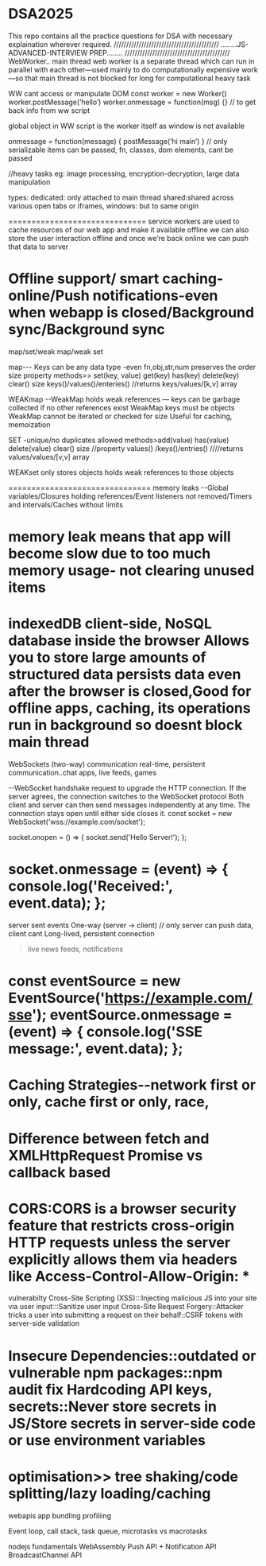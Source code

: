 # DSA2025

This repo contains all the practice questions for DSA with necessary explaination wherever required.
//////////////////////////////////////////
........JS-ADVANCED-INTERVIEW PREP........
//////////////////////////////////////////
WebWorker..
main thread
web worker is a separate thread which can run in parallel with each other—used mainly to do computationally expensive work—so that main thread is not blocked for long for computational heavy task

WW cant access or manipulate DOM
const worker = new Worker(<workerscript-path>)
worker.postMessage(‘hello’)
worker.onmessage = function(msg) {} // to get back info from ww script

global object in WW script is the worker itself as window is not available

onmessage = function(message) {
postMessage(‘hi main’)
}
// only serializable items can be passed, fn, classes, dom elements, cant be passed

//heavy tasks eg: image processing, encryption-decryption, large data manipulation

types: dedicated: only attached to main thread
shared:shared across various open tabs or iframes, windows: but to same origin

==============================
service workers are used to cache resources of our web app and make it available offline
we can also store the user interaction offline and once we’re back online we can push that data to server

# Offline support/ smart caching-online/Push notifications-even when webapp is closed/Background sync/Background sync

map/set/weak map/weak set

map---
Keys can be any data type -even fn,obj,str,num
preserves the order
size property
methods>>
set(key, value)
get(key)
has(key)
delete(key)
clear()
size
keys()/values()/enteries() //returns keys/values/[k,v] array

WEAKmap
--WeakMap holds weak references — keys can be garbage collected if no other references exist
WeakMap keys must be objects
WeakMap cannot be iterated or checked for size
Useful for caching, memoization

SET
-unique/no duplicates allowed
methods>add(value)
has(value)
delete(value)
clear()
size //property
values() /keys()/entries() ////returns values/values/[v,v] array

WEAKset
only stores objects
holds weak references to those objects

===============================
memory leaks
--Global variables/Closures holding references/Event listeners not removed/Timers and intervals/Caches without limits

# memory leak means that app will become slow due to too much memory usage- not clearing unused items

indexedDB
client-side, NoSQL database inside the browser
Allows you to store large amounts of structured data
persists data even after the browser is closed,Good for offline apps, caching,
its operations run in background so doesnt block main thread
===============================
WebSockets
(two-way) communication
real-time, persistent communication..chat apps, live feeds, games

--WebSocket handshake request to upgrade the HTTP connection.
If the server agrees, the connection switches to the WebSocket protocol
Both client and server can then send messages independently at any time.
The connection stays open until either side closes it.
const socket = new WebSocket('wss://example.com/socket');

socket.onopen = () => {
socket.send('Hello Server!');
};

socket.onmessage = (event) => {
console.log('Received:', event.data);
};
===============================
server sent events
One-way (server → client) // only server can push data, client cant
Long-lived, persistent connection

> live news feeds, notifications

const eventSource = new EventSource('https://example.com/sse');
eventSource.onmessage = (event) => {
console.log('SSE message:', event.data);
};
===============================
Caching Strategies--network first or only, cache first or only, race,
===============================
Difference between fetch and XMLHttpRequest
Promise vs callback based
===============================
CORS:CORS is a browser security feature that restricts cross-origin HTTP requests unless the server explicitly allows them via headers like
Access-Control-Allow-Origin: \*
==============================

vulnerabilty
Cross-Site Scripting (XSS):::Injecting malicious JS into your site via user input:::Sanitize user input
Cross-Site Request Forgery::Attacker tricks a user into submitting a request on their behalf::CSRF tokens with server-side validation

Insecure Dependencies::outdated or vulnerable npm packages::npm audit fix
Hardcoding API keys, secrets::Never store secrets in JS/Store secrets in server-side code or use environment variables
=========
optimisation>> tree shaking/code splitting/lazy loading/caching
=========
webapis
app bundling
profiliing

Event loop, call stack, task queue, microtasks vs macrotasks

nodejs fundamentals
WebAssembly
Push API + Notification API
BroadcastChannel API
